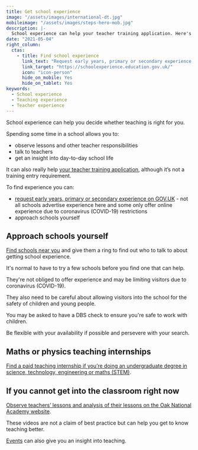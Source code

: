 ```yaml
---
title: Get school experience
image: "/assets/images/international-dt.jpg"
mobileimage: "/assets/images/steps-hero-mob.jpg"
description: |-
  School experience can help your teacher training application. Here's how to get school experience.
date: "2021-05-04"
right_column:
  ctas:
    - title: Find school experience
      link_text: "Request early years, primary or secondary experience."
      link_target: "https://schoolexperience.education.gov.uk/"
      icon: "icon-person"
      hide_on_mobile: Yes
      hide_on_tablet: Yes
keywords:
  - School experience
  - Teaching experience
  - Teacher experience
---
```


School experience can help you decide whether teaching is right for you.

Spending some time in a school allows you to:

* observe lessons and other teacher responsibilities
* talk to teachers
* get an insight into day-to-day school life

It can also really help [your teacher training application](/tips-on-applying-for-teacher-training), although it’s not a training entry requirement.

To find experience you can:

* [request early years, primary or secondary experience on GOV.UK](https://schoolexperience.education.gov.uk/) - not all schools advertise experience here and some only offer online experience due to coronavirus (COVID-19) restrictions
* approach schools yourself

## Approach schools yourself

[Find schools near you](https://get-information-schools.service.gov.uk/) and give them a ring to find out who to talk to about getting school experience.

It's normal to have to try a few schools before you find one that can help.

They're not obliged to offer experience and may be limiting visitors due to coronavirus (COVID-19).

They also need to be careful about allowing visitors into the school for the safety of children and young people.

You may be asked to have a DBS check to ensure you're safe to work with children.

Be flexible with your availability if possible and persevere with your search.

## Maths or physics teaching internships

[Find a paid teaching internship if you’re doing an undergraduate degree in science, technology, engineering or maths (STEM)](/teaching-internship-providers).

## If you cannot get into the classroom right now

[Observe teachers’ lessons and analysis of their lessons on the Oak National Academy website](https://teachers.thenational.academy/lessons-for-itt).

These videos are not a claim of best practice but can help you get to know teaching better.

[Events](/events) can also give you an insight into teaching.

